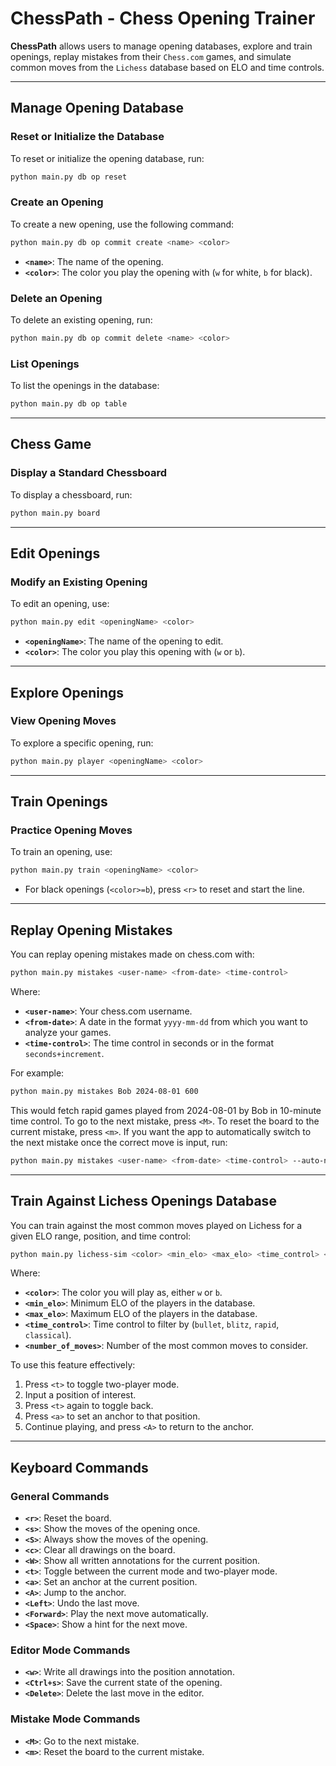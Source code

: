 # ChessPath - Chess Opening Trainer

**ChessPath** allows users to manage opening databases, explore and train openings, replay mistakes from their `Chess.com` games, and simulate common moves from the `Lichess` database based on ELO and time controls.

---

## Manage Opening Database

### Reset or Initialize the Database

To reset or initialize the opening database, run:

```bash
python main.py db op reset
```

### Create an Opening

To create a new opening, use the following command:

```bash
python main.py db op commit create <name> <color>
```

- **`<name>`**: The name of the opening.  
- **`<color>`**: The color you play the opening with (`w` for white, `b` for black).

### Delete an Opening

To delete an existing opening, run:

```bash
python main.py db op commit delete <name> <color>
```

### List Openings

To list the openings in the database:

```bash
python main.py db op table
```

---

## Chess Game

### Display a Standard Chessboard

To display a chessboard, run:

```bash
python main.py board
```

---

## Edit Openings

### Modify an Existing Opening

To edit an opening, use:

```bash
python main.py edit <openingName> <color>
```

- **`<openingName>`**: The name of the opening to edit.  
- **`<color>`**: The color you play this opening with (`w` or `b`).

---

## Explore Openings

### View Opening Moves

To explore a specific opening, run:

```bash
python main.py player <openingName> <color>
```

---

## Train Openings

### Practice Opening Moves

To train an opening, use:

```bash
python main.py train <openingName> <color>
```

- For black openings (`<color>=b`), press `<r>` to reset and start the line.

---

## Replay Opening Mistakes

You can replay opening mistakes made on chess.com with:

```bash
python main.py mistakes <user-name> <from-date> <time-control>
```

Where:
- **`<user-name>`**: Your chess.com username.  
- **`<from-date>`**: A date in the format `yyyy-mm-dd` from which you want to analyze your games.  
- **`<time-control>`**: The time control in seconds or in the format `seconds+increment`.

For example:

```bash
python main.py mistakes Bob 2024-08-01 600
```

This would fetch rapid games played from 2024-08-01 by Bob in 10-minute time control. To go to the next mistake, press `<M>`. To reset the board to the current mistake, press `<m>`. If you want the app to automatically switch to the next mistake once the correct move is input, run:

```bash
python main.py mistakes <user-name> <from-date> <time-control> --auto-next
```

---

## Train Against Lichess Openings Database

You can train against the most common moves played on Lichess for a given ELO range, position, and time control:

```bash
python main.py lichess-sim <color> <min_elo> <max_elo> <time_control> <number_of_moves>
```

Where:
- **`<color>`**: The color you will play as, either `w` or `b`.  
- **`<min_elo>`**: Minimum ELO of the players in the database.  
- **`<max_elo>`**: Maximum ELO of the players in the database.  
- **`<time_control>`**: Time control to filter by (`bullet`, `blitz`, `rapid`, `classical`).  
- **`<number_of_moves>`**: Number of the most common moves to consider.

To use this feature effectively:
1. Press `<t>` to toggle two-player mode.
2. Input a position of interest.
3. Press `<t>` again to toggle back.
4. Press `<a>` to set an anchor to that position.
5. Continue playing, and press `<A>` to return to the anchor.

---

## Keyboard Commands

### General Commands

- **`<r>`**: Reset the board.  
- **`<s>`**: Show the moves of the opening once.  
- **`<S>`**: Always show the moves of the opening.  
- **`<c>`**: Clear all drawings on the board.  
- **`<W>`**: Show all written annotations for the current position.  
- **`<t>`**: Toggle between the current mode and two-player mode.  
- **`<a>`**: Set an anchor at the current position.  
- **`<A>`**: Jump to the anchor.  
- **`<Left>`**: Undo the last move.  
- **`<Forward>`**: Play the next move automatically.  
- **`<Space>`**: Show a hint for the next move.

### Editor Mode Commands

- **`<w>`**: Write all drawings into the position annotation.  
- **`<Ctrl+s>`**: Save the current state of the opening.  
- **`<Delete>`**: Delete the last move in the editor.

### Mistake Mode Commands

- **`<M>`**: Go to the next mistake.  
- **`<m>`**: Reset the board to the current mistake.